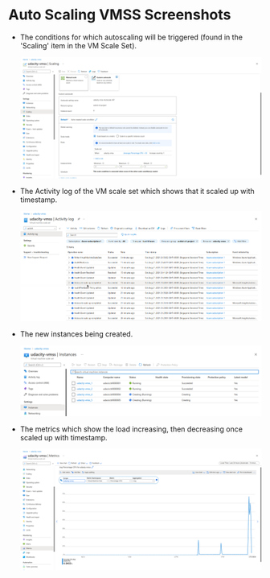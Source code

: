 # Auto Scaling VMSS Screenshots

- The conditions for which autoscaling will be triggered (found in the 'Scaling' item in the VM Scale Set).

    <img src='Screenshot 2021-08-21 21:38:22.png'>

- The Activity log of the VM scale set which shows that it scaled up with timestamp.

    <img src='Screenshot 2021-08-21 21:57:31.png'>

- The new instances being created.

    <img src='Screenshot 2021-08-21 21:31:07.png'>
    
- The metrics which show the load increasing, then decreasing once scaled up with timestamp.

    <img src='Screenshot 2021-08-21 21:44:16.png'>
